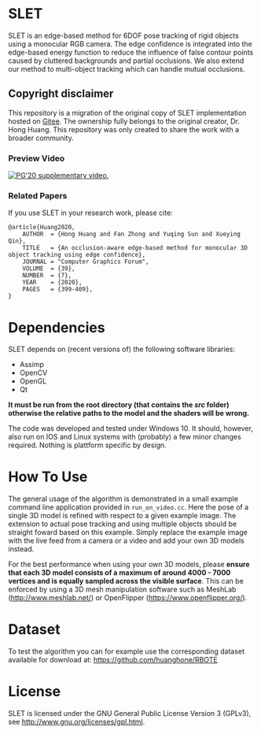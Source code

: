 # SLET

SLET is an edge-based method for 6DOF pose tracking of rigid objects using a monocular RGB camera. The edge confidence is integrated into the edge-based energy function to reduce the influence of false contour points caused by cluttered backgrounds and partial occlusions. We also extend our method to multi-object tracking which can handle mutual occlusions. 

## Copyright disclaimer
This repository is a migration of the original copy of SLET implementation hosted on [Gitee](https://gitee.com/huanghone/SLET). The ownership fully belongs to the original creator, Dr. Hong Huang. This repository was only created to share the work with a broader community.

### Preview Video

[![PG'20 supplementary video.](https://img.youtube.com/vi/-LoPCaPWs70/0.jpg)](https://www.youtube.com/watch?v=-LoPCaPWs70)


### Related Papers

If you use SLET in your research work, please cite:

	@article{Huang2020,
		AUTHOR  = {Hong Huang and Fan Zhong and Yuqing Sun and Xueying Qin},
		TITLE   = {An occlusion‐aware edge‐based method for monocular 3D object tracking using edge confidence},
		JOURNAL = "Computer Graphics Forum",
		VOLUME  = {39}, 
		NUMBER  = {7},
		YEAR    = {2020},	
		PAGES   = {399-409},
	}

# Dependencies

SLET depends on (recent versions of) the following software libraries:

* Assimp
* OpenCV
* OpenGL
* Qt

**It must be run from the root directory (that contains the *src* folder) otherwise the relative paths to the model and the shaders will be wrong.**

The code was developed and tested under Windows 10. It should, however, also run on IOS and Linux systems with (probably) a few minor changes required. Nothing is plattform specific by design.


# How To Use

The general usage of the algorithm is demonstrated in a small example command line application provided in `run_on_video.cc`. Here the pose of a single 3D model is refined with respect to a given example image. The extension to actual pose tracking and using multiple objects should be straight foward based on this example. Simply replace the example image with the live feed from a camera or a video and add your own 3D models instead.

For the best performance when using your own 3D models, please **ensure that each 3D model consists of a maximum of around 4000 - 7000 vertices and is equally sampled across the visible surface**. This can be enforced by using a 3D mesh manipulation software such as MeshLab (http://www.meshlab.net/) or OpenFlipper (https://www.openflipper.org/).


# Dataset

To test the algorithm you can for example use the corresponding dataset available for download at: https://github.com/huanghone/RBOTE


# License

SLET is licensed under the GNU General Public License Version 3 (GPLv3), see http://www.gnu.org/licenses/gpl.html.
